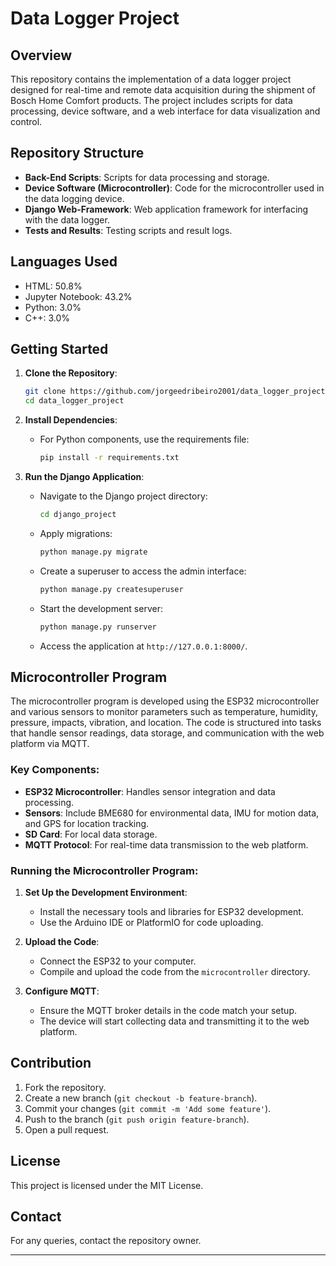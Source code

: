 
# Data Logger Project

## Overview
This repository contains the implementation of a data logger project designed for real-time and remote data acquisition during the shipment of Bosch Home Comfort products. The project includes scripts for data processing, device software, and a web interface for data visualization and control.

## Repository Structure

- **Back-End Scripts**: Scripts for data processing and storage.
- **Device Software (Microcontroller)**: Code for the microcontroller used in the data logging device.
- **Django Web-Framework**: Web application framework for interfacing with the data logger.
- **Tests and Results**: Testing scripts and result logs.

## Languages Used
- HTML: 50.8%
- Jupyter Notebook: 43.2%
- Python: 3.0%
- C++: 3.0%

## Getting Started

1. **Clone the Repository**:
   ```bash
   git clone https://github.com/jorgeedribeiro2001/data_logger_project.git
   cd data_logger_project
   ```

2. **Install Dependencies**:
   - For Python components, use the requirements file:
     ```bash
     pip install -r requirements.txt
     ```

3. **Run the Django Application**:
   - Navigate to the Django project directory:
     ```bash
     cd django_project
     ```
   - Apply migrations:
     ```bash
     python manage.py migrate
     ```
   - Create a superuser to access the admin interface:
     ```bash
     python manage.py createsuperuser
     ```
   - Start the development server:
     ```bash
     python manage.py runserver
     ```
   - Access the application at `http://127.0.0.1:8000/`.

## Microcontroller Program

The microcontroller program is developed using the ESP32 microcontroller and various sensors to monitor parameters such as temperature, humidity, pressure, impacts, vibration, and location. The code is structured into tasks that handle sensor readings, data storage, and communication with the web platform via MQTT.

### Key Components:
- **ESP32 Microcontroller**: Handles sensor integration and data processing.
- **Sensors**: Include BME680 for environmental data, IMU for motion data, and GPS for location tracking.
- **SD Card**: For local data storage.
- **MQTT Protocol**: For real-time data transmission to the web platform.

### Running the Microcontroller Program:
1. **Set Up the Development Environment**:
   - Install the necessary tools and libraries for ESP32 development.
   - Use the Arduino IDE or PlatformIO for code uploading.

2. **Upload the Code**:
   - Connect the ESP32 to your computer.
   - Compile and upload the code from the `microcontroller` directory.

3. **Configure MQTT**:
   - Ensure the MQTT broker details in the code match your setup.
   - The device will start collecting data and transmitting it to the web platform.

## Contribution

1. Fork the repository.
2. Create a new branch (`git checkout -b feature-branch`).
3. Commit your changes (`git commit -m 'Add some feature'`).
4. Push to the branch (`git push origin feature-branch`).
5. Open a pull request.

## License
This project is licensed under the MIT License.

## Contact
For any queries, contact the repository owner.

---
